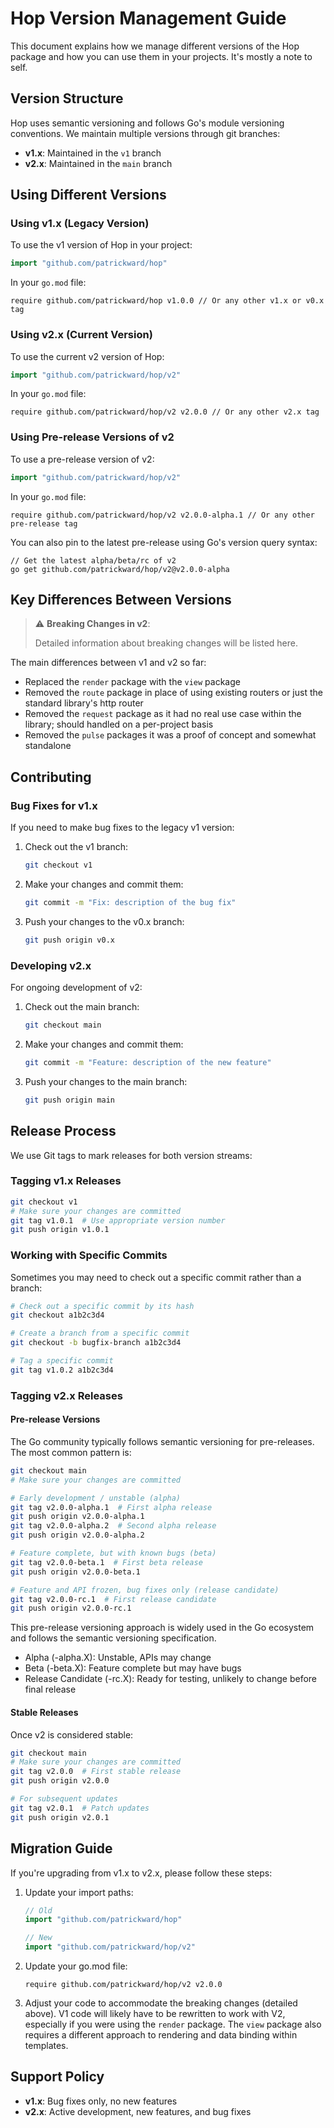 # Hop Version Management Guide

This document explains how we manage different versions of the Hop package and how you can use them in your projects. It's mostly a note to self. 

## Version Structure

Hop uses semantic versioning and follows Go's module versioning conventions. We maintain multiple versions through git branches:

- **v1.x**: Maintained in the `v1` branch
- **v2.x**: Maintained in the `main` branch

## Using Different Versions

### Using v1.x (Legacy Version)

To use the v1 version of Hop in your project:

```go
import "github.com/patrickward/hop"
```

In your `go.mod` file:

```
require github.com/patrickward/hop v1.0.0 // Or any other v1.x or v0.x tag
```

### Using v2.x (Current Version)

To use the current v2 version of Hop:

```go
import "github.com/patrickward/hop/v2"
```

In your `go.mod` file:

```
require github.com/patrickward/hop/v2 v2.0.0 // Or any other v2.x tag
```

### Using Pre-release Versions of v2

To use a pre-release version of v2:

```go
import "github.com/patrickward/hop/v2"
```

In your `go.mod` file:

```
require github.com/patrickward/hop/v2 v2.0.0-alpha.1 // Or any other pre-release tag
```

You can also pin to the latest pre-release using Go's version query syntax:

```
// Get the latest alpha/beta/rc of v2
go get github.com/patrickward/hop/v2@v2.0.0-alpha
```

## Key Differences Between Versions

> ⚠️ **Breaking Changes in v2**:
>
> Detailed information about breaking changes will be listed here.

The main differences between v1 and v2 so far: 

- Replaced the `render` package with the `view` package 
- Removed the `route` package in place of using existing routers or just the standard library's http router
- Removed the `request` package as it had no real use case within the library; should handled on a per-project basis
- Removed the `pulse` packages it was a proof of concept and somewhat standalone 

## Contributing

### Bug Fixes for v1.x

If you need to make bug fixes to the legacy v1 version:

1. Check out the v1 branch:
   ```bash
   git checkout v1
   ```

2. Make your changes and commit them:
   ```bash
   git commit -m "Fix: description of the bug fix"
   ```

3. Push your changes to the v0.x branch:
   ```bash
   git push origin v0.x
   ```

### Developing v2.x

For ongoing development of v2:

1. Check out the main branch:
   ```bash
   git checkout main
   ```

2. Make your changes and commit them:
   ```bash
   git commit -m "Feature: description of the new feature"
   ```

3. Push your changes to the main branch:
   ```bash
   git push origin main
   ```

## Release Process

We use Git tags to mark releases for both version streams:

### Tagging v1.x Releases

```bash
git checkout v1
# Make sure your changes are committed
git tag v1.0.1  # Use appropriate version number
git push origin v1.0.1
```

### Working with Specific Commits

Sometimes you may need to check out a specific commit rather than a branch:

```bash
# Check out a specific commit by its hash
git checkout a1b2c3d4

# Create a branch from a specific commit
git checkout -b bugfix-branch a1b2c3d4

# Tag a specific commit
git tag v1.0.2 a1b2c3d4
```

### Tagging v2.x Releases

#### Pre-release Versions

The Go community typically follows semantic versioning for pre-releases. The most common pattern is:

```bash
git checkout main
# Make sure your changes are committed

# Early development / unstable (alpha)
git tag v2.0.0-alpha.1  # First alpha release
git push origin v2.0.0-alpha.1
git tag v2.0.0-alpha.2  # Second alpha release
git push origin v2.0.0-alpha.2

# Feature complete, but with known bugs (beta)
git tag v2.0.0-beta.1  # First beta release 
git push origin v2.0.0-beta.1

# Feature and API frozen, bug fixes only (release candidate)
git tag v2.0.0-rc.1  # First release candidate
git push origin v2.0.0-rc.1
```

This pre-release versioning approach is widely used in the Go ecosystem and follows the semantic versioning specification. 

- Alpha (-alpha.X): Unstable, APIs may change
- Beta (-beta.X): Feature complete but may have bugs
- Release Candidate (-rc.X): Ready for testing, unlikely to change before final release


#### Stable Releases

Once v2 is considered stable:

```bash
git checkout main
# Make sure your changes are committed
git tag v2.0.0  # First stable release
git push origin v2.0.0

# For subsequent updates
git tag v2.0.1  # Patch updates
git push origin v2.0.1
```

## Migration Guide

If you're upgrading from v1.x to v2.x, please follow these steps:

1. Update your import paths:
   ```go
   // Old
   import "github.com/patrickward/hop"
   
   // New
   import "github.com/patrickward/hop/v2"
   ```

2. Update your go.mod file:
   ```
   require github.com/patrickward/hop/v2 v2.0.0
   ```

3. Adjust your code to accommodate the breaking changes (detailed above). V1 code will likely have to be rewritten to work with V2, especially if you were using the `render` package. The `view` package also requires a different approach to rendering and data binding within templates. 

## Support Policy

- **v1.x**: Bug fixes only, no new features
- **v2.x**: Active development, new features, and bug fixes
